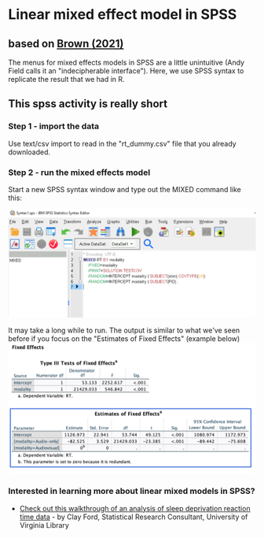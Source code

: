 # Linear mixed effect model in SPSS
## based on [Brown (2021)](https://doi.org/10.1177%2F2515245920960351)  


The menus for mixed effects models in SPSS are a little unintuitive (Andy Field calls it an "indecipherable interface"). Here, we use SPSS syntax to replicate the result that we had in R.

## This spss activity is really short  

### Step 1 - import the data
Use text/csv import to read in the "rt_dummy.csv" file that you already downloaded.

### Step 2 - run the mixed effects model
Start a new SPSS syntax window and type out the MIXED command like this:

![mixed syntax](../images/spss-mixed-syntax.png)


It may take a long while to run. The output is similar to what we've seen before if you focus on the "Estimates of Fixed Effects" (example below)
![mixed result](../images/mixed-result.png)


### Interested in learning more about linear mixed models in SPSS?
- [Check out this walkthrough of an analysis of sleep deprivation reaction time data](https://data.library.virginia.edu/comparing-mixed-effect-models-in-r-and-spss/) - by Clay Ford, Statistical Research Consultant, University of Virginia Library
